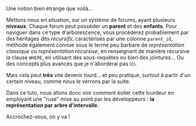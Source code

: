 Une notion bien étrange que voilà...

Mettons nous en situation, sur un système de forums, ayant plusieurs **niveaux**. Chaque forum peut posséder un 
**parent** et des **enfants**. Pour naviguer dans ce type d'arborescence, vous procéderez probablement par des héritages
dits *récursifs*, caractérisés par une colonne `parent_id`, méthode également connue sous le terme peu barbare de
*représentation classique* ou *représentation récursive*, en renseignant de manière récursive la clause `WHERE`, en
utilisant des sous-requêtes ou bien des jointures... Ou des concepts plus avancés que je n'aborderai pas ici.

Mais cela peut **très** vite devenir lourd... et peu pratique, surtout à partir d'un certain niveau, comme nous le
verrons par la suite.

Dans ce tuto, nous allons donc voir comment éviter cette lourdeur en employant une "ruse" mise au point par les
développeurs : **la représentation par arbre d'intervalle**.

Accrochez-vous, on y va !
